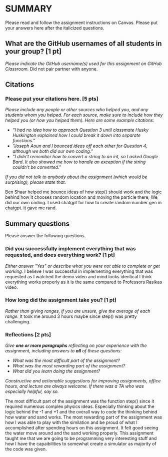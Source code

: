 # SUMMARY

Please read and follow the assignment instructions on Canvas. Please put your answers here after the italicized
questions.

## What are the GitHub usernames of all students in your group? [1 pt]

_Please indicate the GitHub username(s) used for this assignment on GitHub Classroom._
Did not pair partner with anyone.

## Citations
### Please put your citations here. [5 pts]

_Please include any people or other sources who helped you, and any students whom you helped._
_For each source, make sure to include how they helped you (or how you helped them)._
_Here are some example citations:_

* _"I had no idea how to approach Question 3 until classmate Husky Huskington explained how I could break it down into
  separate functions."_
* _"Joseph Aoun and I bounced ideas off each other for Question 4, although we both did our own coding."_
* _"I didn't remember how to convert a string to an int, so I asked Google Bard. It also showed me how to handle an
  exception if the string couldn't be converted."_

_If you did not talk to anybody about the assignment (which would be surprising), please state that._

Ben Shaar helped me bounce ideas of how step() should work and the logic behind how it chooses random location
and moving the particle there; We did our own coding.
I used chatgpt for how to create random number gen in chatgpt. it gave me rand.

## Summary questions

Please answer the following questions.

### Did you successfully implement everything that was requested, and does everything work? [1 pt]

_Either answer "Yes" or describe what you were not able to complete or
get working._
I believe I was successful in implementing everything that was requested as I watched the demo video and mind looks identical
I think everything works properly as it is the same compared to Professors Rasikas video.

### How long did the assignment take you? [1 pt]

_Rather than giving ranges, if you are unsure, give the average of each range._
It took me around 3 hours maybe since step() was pretty challenging. 

### Reflections [2 pts]

_Give **one or more paragraphs** reflecting on your experience with the
assignment, including answers to **all** of these questions:_

* _What was the most difficult part of the assignment?_
* _What was the most rewarding part of the assignment?_
* _What did you learn doing the assignment?_

_Constructive and actionable suggestions for improving assignments, office hours, and lecture are always welcome._
_If there was a TA who was especially helpful, say so._

The most difficult part of the assignment was the function step() since it required numerous complex physics ideas.
Especially thinking about the logic behind the -1 and +1 and the overall way to code the thinking behind how water
and sand works. The most rewarding part of the assignment was how I was able to play with the similation and be proud
of what I accomplished after spending hours on this assignment. It felt good seeing the water move around and the sand
working properly. This assignment taught me that we are going to be programming very interesting stuff and how I have
the capaibilities to somewhat create a simulator as majority of the code was given. 
